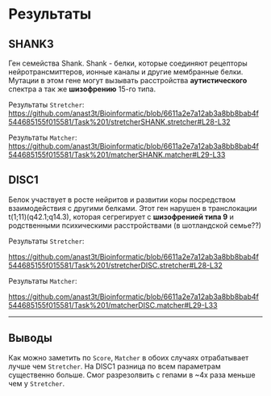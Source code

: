 # Результаты

## SHANK3
Ген семейства Shank. Shank - белки, которые соединяют рецепторы нейротрансмиттеров, ионные каналы и другие мембранные белки. Мутации в этом гене могут вызывать расстройства **аутистического** спектра а так же **шизофрению** 15-го типа.

Результаты `Stretcher`:
https://github.com/anast3t/Bioinformatic/blob/6611a2e7a12ab3a8bb8bab4f544685155f015581/Task%201/stretcherSHANK.stretcher#L28-L32

Результаты `Matcher`:
https://github.com/anast3t/Bioinformatic/blob/6611a2e7a12ab3a8bb8bab4f544685155f015581/Task%201/matcherSHANK.matcher#L29-L33


## DISC1
Белок участвует в росте нейритов и развитии коры посредством взаимодействия с другими белками. 
Этот ген нарушен в транслокации t(1;11)(q42.1;q14.3), которая сегрегирует с **шизофренией типа 9** и родственными психическими расстройствами (в шотландской семье??)

Результаты `Stretcher`:

https://github.com/anast3t/Bioinformatic/blob/6611a2e7a12ab3a8bb8bab4f544685155f015581/Task%201/stretcherDISC.stretcher#L28-L32

Результаты `Matcher`:

https://github.com/anast3t/Bioinformatic/blob/6611a2e7a12ab3a8bb8bab4f544685155f015581/Task%201/matcherDISC.matcher#L29-L33

---

## Выводы
Как можно заметить по `Score`, `Matcher` в обоих случаях отрабатывает лучше чем `Stretcher`. На DISC1 разница по всем параметрам существенно больше. Смог разрезолвить с гепами в ~4х раза меньше чем у `Stretcher`.
